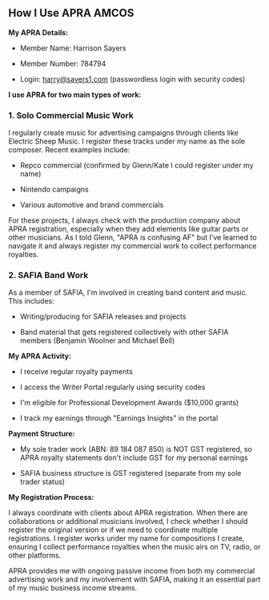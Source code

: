 ## How I Use APRA AMCOS

**My APRA Details:**

- Member Name: Harrison Sayers  

- Member Number: 784794

- Login: harry@sayers1.com (passwordless login with security codes)

**I use APRA for two main types of work:**

### **1. Solo Commercial Music Work**

I regularly create music for advertising campaigns through clients like Electric Sheep Music. I register these tracks under my name as the sole composer. Recent examples include:

- Repco commercial (confirmed by Glenn/Kate I could register under my name)

- Nintendo campaigns  

- Various automotive and brand commercials

For these projects, I always check with the production company about APRA registration, especially when they add elements like guitar parts or other musicians. As I told Glenn, "APRA is confusing AF" but I've learned to navigate it and always register my commercial work to collect performance royalties.

### **2. SAFIA Band Work**

As a member of SAFIA, I'm involved in creating band content and music. This includes:

- Writing/producing for SAFIA releases and projects

- Band material that gets registered collectively with other SAFIA members (Benjamin Woolner and Michael Bell)

**My APRA Activity:**

- I receive regular royalty payments 

- I access the Writer Portal regularly using security codes

- I'm eligible for Professional Development Awards ($10,000 grants)

- I track my earnings through "Earnings Insights" in the portal

**Payment Structure:**

- My sole trader work (ABN: 89 184 087 850) is NOT GST registered, so APRA royalty statements don't include GST for my personal earnings

- SAFIA business structure is GST registered (separate from my sole trader status)

**My Registration Process:**

I always coordinate with clients about APRA registration. When there are collaborations or additional musicians involved, I check whether I should register the original version or if we need to coordinate multiple registrations. I register works under my name for compositions I create, ensuring I collect performance royalties when the music airs on TV, radio, or other platforms.

APRA provides me with ongoing passive income from both my commercial advertising work and my involvement with SAFIA, making it an essential part of my music business income streams.